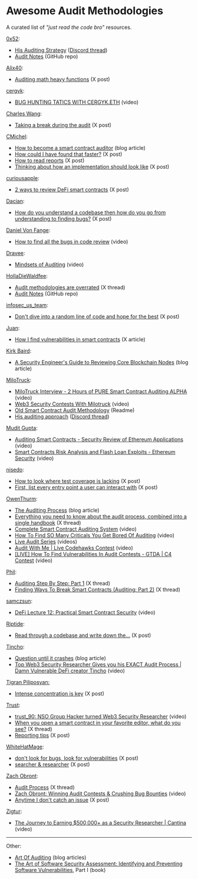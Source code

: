 # Awesome Audit Methodologies
A curated list of *"just read the code bro"* resources.

[0x52](https://x.com/IAm0x52):
- [His Auditing Strategy](https://discord.com/channels/892958705933512744/1110934932240465990/1111092389466087455) ([Discord thread](https://discord.gg/JzFNdyGByQ))
- [Audit Notes](https://github.com/IAm0x52/AuditNoteSharing) (GitHub repo)

[Alix40](https://x.com/AliX__40):
- [Auditing math heavy functions](https://x.com/AliX__40/status/1807319152811512143) (X post)

[cergyk](https://x.com/cergyk1337):
- [BUG HUNTING TATICS WITH CERGYK.ETH](https://youtu.be/GymBYAwjAqo) (video)

[Charles Wang](https://x.com/0xCharlesWang):
- [Taking a break during the audit](https://x.com/0xCharlesWang/status/1697927014416552313) (X post)

[CMichel](https://x.com/cmichelio):
- [How to become a smart contract auditor](https://cmichel.io/how-to-become-a-smart-contract-auditor/) (blog article)
- [How could I have found that faster?](https://x.com/cmichelio/status/1884541645078818897) (X post)
- [How to read reports](https://x.com/cmichelio/status/1892192145047736333) (X post)
- [Thinking about how an implementation should look like](https://x.com/cmichelio/status/1807332056852217886) (X post)

[curiousapple](https://x.com/0xcuriousapple):
- [2 ways to review DeFi smart contracts](https://x.com/0xcuriousapple/status/1961582165679911114) (X post)

[Dacian](https://x.com/DevDacian):
- [How do you understand a codebase then how do you go from understanding to finding bugs?](https://x.com/DevDacian/status/1754129562261446679) (X post)

[Daniel Von Fange](https://x.com/danielvf):
- [How to find all the bugs in code review](https://www.youtube.com/watch?v=u7Tz6S0Dd0A) (video)

[Dravee](https://x.com/bowtieddravee):
- [Mindsets of Auditing](https://justdravee.github.io/posts/video-mindsets-of-auditing/) (video)

[HollaDieWaldfee](https://x.com/HollaWaldfee100):
- [Audit methodologies are overrated](https://x.com/HollaWaldfee100/status/1754806292458131457) (X thread)
- [Audit Notes](https://x.com/HollaWaldfee100/status/1742901997945184257) (GitHub repo)

[infosec_us_team](https://x.com/Infosec_us_team):
- [Don't dive into a random line of code and hope for the best](https://x.com/nisedo_/status/1959941939702198358) (X post)

[Juan](https://x.com/0xjuaan):
- [How I find vulnerabilities in smart contracts](https://x.com/0xjuaan/status/1806696969223745714) (X article)

[Kirk Baird](https://x.com/kirkthebaird):
- [A Security Engineer's Guide to Reviewing Core Blockchain Nodes](https://blog.sigmaprime.io/core-node-security.html) (blog article)

[MiloTruck](https://x.com/MiloTruck):
- [MiloTruck Interview - 2 Hours of PURE Smart Contract Auditing ALPHA](https://www.youtube.com/watch?v=g5Obbl0cAwk) (video)
- [Web3 Security Contests With Milotruck](https://www.youtube.com/watch?v=DySpPB3079k) (video)
- [Old Smart Contract Audit Methodology](https://github.com/MiloTruck/smart-contract/blob/main/notes/audit-methodology.md) (Readme)
- [His auditing approach](https://discord.com/channels/892958705933512744/1155883471655403651/1155898999757344948) ([Discord thread](https://discord.gg/JzFNdyGByQ))

[Mudit Gupta](https://x.com/Mudit__Gupta):
- [Auditing Smart Contracts - Security Review of Ethereum Applications](https://www.youtube.com/live/LLiJK_VeAvQ) (video)
- [Smart Contracts Risk Analysis and Flash Loan Exploits - Ethereum Security](https://www.youtube.com/live/nLHCyEvszkc) (video)

[nisedo](https://x.com/nisedo_):
- [How to look where test coverage is lacking](https://x.com/nisedo_/status/1703803338326704217) (X post)
- [First, list every entry point a user can interact with](https://x.com/nisedo_/status/1960289620199129089) (X post)

[OwenThurm](https://x.com/0xOwenThurm):
- [The Auditing Process](https://lab.guardianaudits.com/the-auditors-handbook/the-auditing-process) (blog article)
- [Everything you need to know about the audit process, combined into a single handbook](https://x.com/0xOwenThurm/thread/1618386420456099841) (X thread)
- [Complete Smart Contract Auditing System](https://youtu.be/5g-Hzw5ind8) (video)
- [How To Find SO Many Criticals You Get Bored Of Auditing](https://youtu.be/oIoozgIl4pw) (video)
- [Live Audit Series](https://www.youtube.com/playlist?list=PLTJasqY2MI_9-9Sqqe2wFiZlWB6dwNRAU) (videos)
- [Audit With Me | Live Codehawks Contest](https://youtu.be/kjbMsKyI2-s) (video)
- [[LIVE] How To Find Vulnerabilities In Audit Contests - GTDA | C4 Contest](https://youtu.be/WjCVT2hRNXE) (video)

[Phil](https://x.com/philbugcatcher):
- [Auditing Step By Step: Part 1](https://x.com/philbugcatcher/status/1966635679368003633) (X thread)
- [Finding Ways To Break Smart Contracts (Auditing: Part 2)](https://x.com/philbugcatcher/status/1968901624169984006) (X thread)

[samczsun](https://x.com/samczsun):
- [DeFi Lecture 12: Practical Smart Contract Security](https://www.youtube.com/watch?v=pJKy5HWuFK8) (video)

[Riptide](https://x.com/0xriptide):
- [Read through a codebase and write down the...](https://x.com/0xriptide/status/1697616825335394440) (X post)

[Tincho](https://x.com/tinchoabbate):
- [Question until it crashes](https://blog.theredguild.org/question-until-it-crashes/) (blog article)
- [Top Web3 Security Researcher Gives you his EXACT Audit Process | Damn Vulnerable DeFi creator Tincho](https://www.youtube.com/watch?v=A-T9F0anN1E) (video)

[Tigran Piliposyan:](https://x.com/tpiliposian)
- [Intense concentration is key](https://x.com/tpiliposian/status/1697966996359377131) (X post)

[Trust](https://x.com/trust__90):
- [trust_90: NSO Group Hacker turned Web3 Security Researcher](https://youtu.be/NC4uzV-syIw) (video)
- [When you open a smart contract in your favorite editor, what do you see?](https://x.com/trust__90/status/1661421041414025216) (X thread)
- [Reporting tips](https://x.com/trust__90/status/1734182172855095367) (X post)

[WhiteHatMage](https://x.com/WhiteHatMage):
- [don't look for bugs, look for vulnerabilities](https://x.com/WhiteHatMage/status/1945770535633228290) (X post)
- [searcher & researcher](https://x.com/WhiteHatMage/status/1920467013668917262) (X post)

[Zach Obront](https://x.com/zachobront):
- [Audit Process](https://x.com/zachobront/status/1606132664422891520) (X thread)
- [Zach Obront: Winning Audit Contests & Crushing Bug Bounties](https://youtu.be/57V-57ZXmfA) (video)
- [Anytime I don't catch an issue](https://x.com/zachobront/status/1644768121683574793) (X post)

[Zigtur](https://x.com/zigtur):
- [The Journey to Earning $500,000+ as a Security Researcher | Cantina](https://www.youtube.com/watch?v=_5Fya4Lu7-Q) (video)

---

Other:
- [Art Of Auditing](https://web3-sec.gitbook.io/art-of-auditing/) (blog articles)
- [The Art of Software Security Assessment: Identifying and Preventing Software Vulnerabilities](https://repo.zenk-security.com/Techniques%20d.attaques%20%20.%20%20Failles/The%20Art%20of%20Software%20Security%20Assessment%20-%20Identifying%20and%20Preventing%20Software%20Vulnerabilities.pdf), Part I (book)
